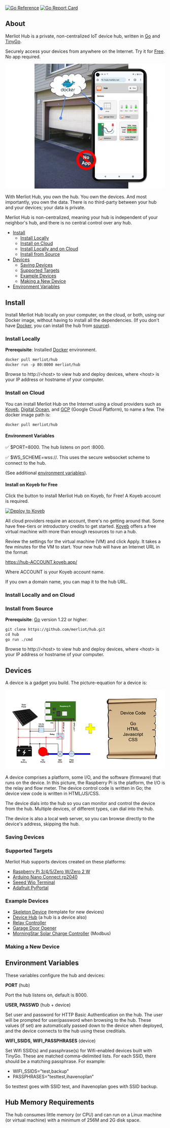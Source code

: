 [![Go Reference](https://pkg.go.dev/badge/pkg.dev.go/github.com/merliot/hub.svg)](https://pkg.go.dev/github.com/merliot/hub)
[![Go Report Card](https://goreportcard.com/badge/github.com/merliot/hub)](https://goreportcard.com/report/github.com/merliot/hub)

## About

Merliot Hub is a private, non-centralized IoT device hub, written in [Go](go.dev) and [TinyGo](tinygo.org).

Securely access your devices from anywhere on the Internet.  Try it for [Free](#install-on-koyeb-for-free).  No app required.

![](docs/images/phone.png)

With Merliot Hub, you own the hub.  You own the devices.  And most importantly, you own the data.  There is no third-party between your hub and your devices; your data is private.

Merliot Hub is non-centralized, meaning your hub is independent of your neighbor's hub, and there is no central control over any hub.

* [Install](#install)
  * [Install Locally](#install-locally)
  * [Install on Cloud](#install-on-cloud)
  * [Install Locally and on Cloud](#install-locally-and-on-cloud)
  * [Install from Source](#install-from-source)
* [Devices](#devices)
  * [Saving Devices](#saving-devices)
  * [Supported Targets](#supported-targets)
  * [Example Devices](#example-devices)
  * [Making a New Device](#making-a-new-device)
* [Environment Variables](#environment-variables)

## Install

Install Merliot Hub locally on your computer, on the cloud, or both, using our Docker image, without having to install all the dependencies.  (If you don't have [Docker](https://www.docker.com/), you can install the hub from [source](#install-from-source)).

### Install Locally

**Prerequisite**: Installed [Docker](https://docs.docker.com/get-docker/) environment.
  
```
docker pull merliot/hub
docker run -p 80:8000 merliot/hub
```

Browse to http://\<host\> to view hub and deploy devices, where \<host\> is your IP address or hostname of your computer.

### Install on Cloud

You can install Merliot Hub on the Internet using a cloud providers such as [Koyeb](https://www.koyeb.com), [Digital Ocean](https://www.digitalocean.com/), and [GCP](https://cloud.google.com) (Google Cloud Platform), to name a few.  The docker image path is:

```
docker pull merliot/hub
```

#### Environment Variables

:white_check_mark: $PORT=8000.  The hub listens on port :8000.

:white_check_mark: $WS_SCHEME=wss://.  This uses the secure websocket scheme to connect to the hub.

(See additional [environment variables](#environment-variables)).

#### Install on Koyeb for Free

Click the button to install Merliot Hub on Koyeb, for Free!  A Koyeb account is required.

[![Deploy to Koyeb](https://www.koyeb.com/static/images/deploy/button.svg)](https://app.koyeb.com/deploy?type=docker&image=merliot/hub&name=hub&env[WS_SCHEME]=wss://)

All cloud providers require an account, there's no getting around that.  Some have free-tiers or introductory credits to get started.  [Koyeb](https://www.koyeb.com) offers a free virtual machine with more than enough resources to run a hub.

Review the settings for the virtual machine (VM) and click Apply.  It takes a few minutes for the VM to start.  Your new hub will have an Internet URL in the format:

https://hub-ACCOUNT.koyeb.app/

Where ACCOUNT is your Koyeb account name.

If you own a domain name, you can map it to the hub URL.

### Install Locally and on Cloud

### Install from Source

**Prerequisite**: [Go](https://go.dev/doc/install) version 1.22 or higher.

```
git clone https://github.com/merliot/hub.git
cd hub
go run ./cmd
```

Browse to http://\<host\> to view hub and deploy devices, where \<host\> is your IP address or hostname of your computer.

## Devices

A device is a gadget you build.  The picture-equation for a device is:

![device](images/device.png)

A device comprises a platform, some I/O, and the software (firmware) that runs on the device.  In this picture, the Raspberry Pi is the platform, the I/O is the relay and flow meter.  The device control code is written in Go; the device view code is written in HTML/JS/CSS.

The device dials into the hub so you can monitor and control the device from the hub.  Multiple devices, of different types, can dial into the hub.

The device is also a local web server, so you can browse directly to the device's address, skipping the hub.

### Saving Devices

### Supported Targets

Merliot Hub supports devices created on these platforms:

- [Raspberry Pi 3/4/5/Zero W/Zero 2 W](https://www.raspberrypi.com/)
- [Arduino Nano Connect rp2040](https://docs.arduino.cc/hardware/nano-rp2040-connect)
- [Seeed Wio Terminal](https://www.seeedstudio.com/Wio-Terminal-p-4509.html)
- [Adafruit PyPortal](https://www.adafruit.com/product/4116)

### Example Devices

- [Skeleton Device](https://github.com/merliot/skeleton) (template for new devices)
- [Device Hub](https://github.com/merliot/hub) (a hub is a device also)
- [Relay Controller](https://github.com/merliot/relays)
- [Garage Door Opener](https://github.com/merliot/garage)
- [MorningStar Solar Charge Controller](https://github.com/merliot/ps30m) (Modbus)

### Making a New Device

## Environment Variables

These variables configure the hub and devices:

**PORT** (hub)

Port the hub listens on, default is 8000.

**USER, PASSWD** (hub + device)

Set user and password for HTTP Basic Authentication on the hub.  The user will be prompted for user/password when browsing to the hub.  These values (if set) are automatically passed down to the device when deployed, and the device connects to the hub using these creditials.

**WIFI_SSIDS, WIFI_PASSPHRASES** (device)

Set Wifi SSID(s) and passphrase(s) for Wifi-enabled devices built with TinyGo.  These are matched comma-delimited lists.  For each SSID, there should be a matching passphrase.  For example:

- WIFI_SSIDS="test,backup"
- PASSPHRASES="testtest,ihavenoplan"

So testtest goes with SSID test, and ihavenoplan goes with SSID backup.

## Hub Memory Requirements

The hub consumes little memory (or CPU) and can run on a Linux machine (or virtual machine) with a minimum of 256M and 2G disk space.
